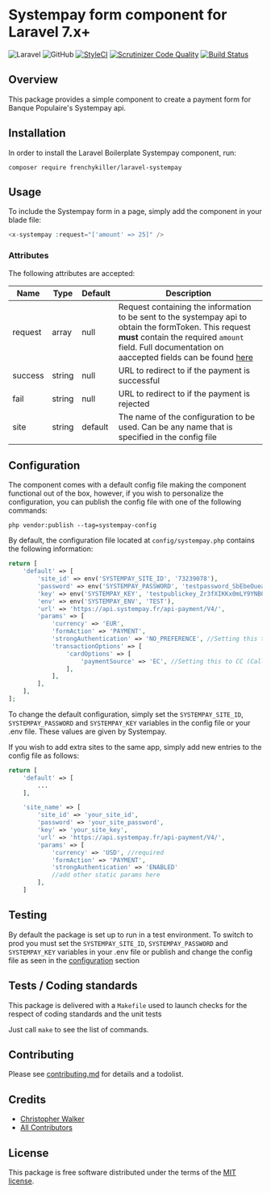 # Systempay form component for Laravel 7.x+

![Laravel](https://img.shields.io/badge/Laravel-7.x%20→%208.x-green?logo=Laravel&style=flat-square)
![GitHub](https://img.shields.io/github/license/frenchykiller/boilerplate-systempay?style=flat-square)
[![StyleCI](https://github.styleci.io/repos/431399057/shield?branch=master)](https://github.styleci.io/repos/431399057?branch=master)
[![Scrutinizer Code Quality](https://scrutinizer-ci.com/g/frenchykiller/laravel-systempay/badges/quality-score.png?b=master)](https://scrutinizer-ci.com/g/frenchykiller/laravel-systempay/?branch=master)
[![Build Status](https://scrutinizer-ci.com/g/frenchykiller/laravel-systempay/badges/build.png?b=master)](https://scrutinizer-ci.com/g/frenchykiller/laravel-systempay/build-status/master)
## Overview
This package provides a simple component to create a payment form for Banque Populaire's Systempay api.

## Installation
In order to install the Laravel Boilerplate Systempay component, run:
```
composer require frenchykiller/laravel-systempay
```

## Usage
To include the Systempay form in a page, simply add the component in your blade file:
```php
<x-systempay :request="['amount' => 25]" />
```

### Attributes
The following attributes are accepted:

| Name | Type | Default | Description |
|---|---|---|---|
|request|array|null|Request containing the information to be sent to the systempay api to obtain the formToken. This request **must** contain the required `amount` field. Full documentation on aaccepted fields can be found [here](https://paiement.systempay.fr/doc/en-EN/rest/V4.0/api/playground/Charge/CreatePayment/)|
|success|string|null|URL to redirect to if the payment is successful|
|fail|string|null|URL to redirect to if the payment is rejected|
|site|string|default|The name of the configuration to be used. Can be any name that is specified in the config file|

## Configuration
The component comes with a default config file making the component functional out of the box, however, if you wish to personalize the configuration, you can publish the config file with one of the following commands:
```
php vendor:publish --tag=systempay-config
``` 

By default, the configuration file located at `config/systempay.php` contains the following information:
```php
return [
    'default' => [
        'site_id' => env('SYSTEMPAY_SITE_ID', '73239078'),
        'password' => env('SYSTEMPAY_PASSWORD', 'testpassword_SbEbeOueaMDyg8Rtei1bSaiB5lms9V0ZDjzldGXGAnIwH'),
        'key' => env('SYSTEMPAY_KEY', 'testpublickey_Zr3fXIKKx0mLY9YNBQEan42ano2QsdrLuyb2W54QWmUJQ'),
        'env' => env('SYSTEMPAY_ENV', 'TEST'),
        'url' => 'https://api.systempay.fr/api-payment/V4/',
        'params' => [
            'currency' => 'EUR',
            'formAction' => 'PAYMENT',
            'strongAuthentication' => 'NO_PREFERENCE', //Setting this to DISABLED will let the card issuer decide whether 3DS2 is required or not. This will also remove any payment guarantee for the merchant.
            'transactionOptions' => [
                'cardOptions' => [
                    'paymentSource' => 'EC', //Setting this to CC (Call Center) will disable all 3DS checks. This will also shift liability for chargebacks to the merchant.
                ],
            ],
        ],
    ],
];
```
To change the default configuration, simply set the `SYSTEMPAY_SITE_ID`, `SYSTEMPAY_PASSWORD` and `SYSTEMPAY_KEY` variables in the config file or your .env file. These values are given by Systempay.

If you wish to add extra sites to the same app, simply add new entries to the config file as follows:
```php
return [
    'default' => [
        ...
    ],

    'site_name' => [
        'site_id' => 'your_site_id',
        'password' => 'your_site_password',
        'key' => 'your_site_key',
        'url' => 'https://api.systempay.fr/api-payment/V4/',
        'params' => [
            'currency' => 'USD', //required
            'formAction' => 'PAYMENT',
            'strongAuthentication' => 'ENABLED'
            //add other static params here
        ],
    ]
```

## Testing
By default the package is set up to run in a test environment. To switch to prod you must set the `SYSTEMPAY_SITE_ID`, `SYSTEMPAY_PASSWORD` and `SYSTEMPAY_KEY` variables in your .env file or publish and change the config file as seen in the [configuration](#configuration) section

## Tests / Coding standards

This package is delivered with a `Makefile` used to launch checks for the respect of coding standards and the unit tests

Just call `make` to see the list of commands.

## Contributing

Please see [contributing.md](contributing.md) for details and a todolist.

## Credits

- [Christopher Walker](https://github.com/frenchykiller)
- [All Contributors](https://github.com/frenchykiller/laravel-systempay/graphs/contributors)


## License

This package is free software distributed under the terms of the [MIT license](license.md).

